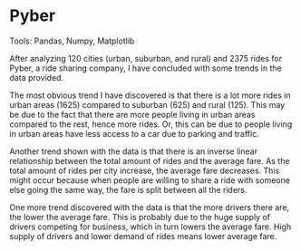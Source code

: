 # Pyber

Tools: Pandas, Numpy, Matplotlib

After analyzing 120 cities (urban, suburban, and rural) and 2375 rides for Pyber, a ride sharing company, I have concluded with some trends in the data provided. 

The most obvious trend I have discovered is that there is a lot more rides in urban areas (1625) compared to suburban (625) and rural (125). This may be due to the fact that there are more people living in urban areas compared to the rest, hence more rides. Or, this can be due to people living in urban areas have less access to a car due to parking and traffic. 

Another trend shown with the data is that there is an inverse linear relationship between the total amount of rides and the average fare. As the total amount of rides per city increase, the average fare decreases. This might occur because when people are willing to share a ride with someone else going the same way, the fare is split between all the riders. 

One more trend discovered with the data is that the more drivers there are, the lower the average fare. This is probably due to the huge supply of drivers competing for business, which in turn lowers the average fare. High supply of drivers and lower demand of rides means lower average fare. 